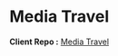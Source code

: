 # Media Travel

**Client Repo :** [Media Travel](https://github.com/codebuster5/media-travel-client) 
